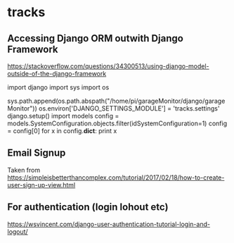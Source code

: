 # tracks

## Accessing Django ORM outwith Django Framework
https://stackoverflow.com/questions/34300513/using-django-model-outside-of-the-django-framework

import django
import sys
import os

sys.path.append(os.path.abspath("/home/pi/garageMonitor/django/garageMonitor"))
os.environ['DJANGO_SETTINGS_MODULE'] = 'tracks.settings'
django.setup()
import models
    config = models.SystemConfiguration.objects.filter(idSystemConfiguration=1)
    config = config[0]
    for x in config.__dict__:
      print x

## Email Signup
Taken from https://simpleisbetterthancomplex.com/tutorial/2017/02/18/how-to-create-user-sign-up-view.html

## For authentication (login lohout etc)
https://wsvincent.com/django-user-authentication-tutorial-login-and-logout/